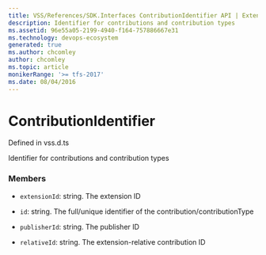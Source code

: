 ```yaml
---
title: VSS/References/SDK.Interfaces ContributionIdentifier API | Extensions for Azure DevOps Services
description: Identifier for contributions and contribution types
ms.assetid: 96e55a05-2199-4940-f164-757886667e31
ms.technology: devops-ecosystem
generated: true
ms.author: chcomley
author: chcomley
ms.topic: article
monikerRange: '>= tfs-2017'
ms.date: 08/04/2016
---
```


# ContributionIdentifier

Defined in vss.d.ts

Identifier for contributions and contribution types

### Members

- `extensionId`: string. The extension ID

- `id`: string. The full/unique identifier of the contribution/contributionType

- `publisherId`: string. The publisher ID

- `relativeId`: string. The extension-relative contribution ID
